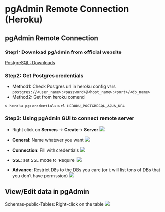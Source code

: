 # pgAdmin Remote Connection (Heroku) 
## pgAdmin Remote Connection
### Step1: Download pgAdmin from official website 
[PostgreSQL: Downloads](https://www.postgresql.org/download/)
### Step2: Get Postgres credentials
* Method1: Check Postgres url in heroku config vars
`postgres://<user_name>:<password>@<host_name>:<port>/<db_name>`
* Method2: Get from heroku comend
```
$ heroku pg:credentials:url HEROKU_POSTGRESQL_AQUA_URL
```

### Step3: Using pgAdmin GUI to connect remote server
* Right click on **Servers** → **Create**→ **Server**
![](https://i.imgur.com/Y224spx.png)

* **General**: Name whatever you want
![](https://i.imgur.com/kFpZDxT.png)

* **Connection**: Fill with credentials
![](https://i.imgur.com/hRFToiA.png)

* **SSL**: set SSL mode to ‘Require’
![](https://i.imgur.com/YHoRlvx.png)

* **Advance**: Restrict DBs to the DBs you care (or it will list tons of DBs that you don’t have permission)
![](https://i.imgur.com/QehUtNq.png)


## View/Edit data in pgAdmin

Schemas-public-Tables: Right-click on the table
![](https://i.imgur.com/meuPDcx.png)

